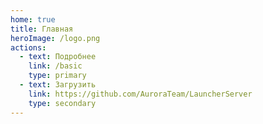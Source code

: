 ```yaml
---
home: true
title: Главная
heroImage: /logo.png
actions:
  - text: Подробнее
    link: /basic
    type: primary
  - text: Загрузить
    link: https://github.com/AuroraTeam/LauncherServer
    type: secondary
---
```

